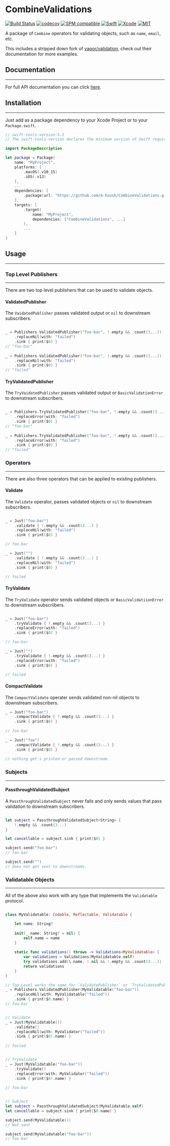 # CombineValidations

[![Build Status](https://travis-ci.org/m-housh/CombineValidations.svg?branch=develop)](https://travis-ci.org/m-housh/CombineValidations)
[![codecov](https://codecov.io/gh/m-housh/CombineValidations/branch/master/graph/badge.svg)](https://codecov.io/gh/m-housh/CombineValidations)
[![SPM compatible](https://img.shields.io/badge/SPM-Compatible-blueviolet.svg?style=flat)](https://swift.org/package-manager/)
[![Swift](https://img.shields.io/badge/iOS-13-orange.svg)](https://swift.org)
[![Xcode](https://img.shields.io/badge/Xcode-11-blue.svg)](https://developer.apple.com/xcode)
[![MIT](https://img.shields.io/badge/License-MIT-red.svg)](https://opensource.org/licenses/MIT)


A package of `Combine` operators for validating objects, such as `name`, `email`, etc.  

This includes a stripped down fork of [vapor/validation](https://github.com/vapor/validation), check out their documentation
for more examples.

## Documentation
-------------

For full API documentation you can click [here](https://m-housh.github.io/CombineValidations/index.html).


## Installation
-----------
Just add as a package dependency to your Xcode Project or to your `Package.swift`.
``` swift
// swift-tools-version:5.1
// The swift-tools-version declares the minimum version of Swift required to build this package.

import PackageDescription

let package = Package(
    name: "MyProject",
    platforms: [
        .macOS(.v10_15)
        .iOS(.v13)
    ],
    ...
    dependencies: [
        .package(url: "https://github.com/m-housh/CombineValidations.git", from: "0.1.0"),
    ],
    targets: [
        .target(
            name: "MyProject",
            dependencies: ["CombineValidations", ...]
        ),
        ...
    ]
)

```

## Usage
-----------

### Top Level Publishers
------


There are two top level publishers that can be used to validate objects.

#### ValidatedPublisher

The `VaidatedPublisher` passes validated output or `nil` to downstream subscribers.

``` swift

_ = Publishers.ValidatedPublisher("foo-bar", !.empty && .count(3...))
    .replaceNil(with: "failed")
    .sink { print($0) }
// "foo-bar"   
    
_ = Publishers.ValidatedPublisher("foo-bar", !.empty && .count(3...))
    .replaceNil(with: "failed")
    .sink { print($0) }
// "failed"


```

#### TryValidatedPublisher

The `TryVaidatedPublisher` passes validated output or `BasicValidationError` to downstream subscribers.

``` swift

_ = Publishers.TryValidatedPublisher("foo-bar", !.empty && .count(3...))
    .replaceError(with: "failed")
    .sink { print($0) }
// "foo-bar"   
    
_ = Publishers.TryValidatedPublisher("foo-bar", !.empty && .count(3...))
    .replaceError(with: "failed")
    .sink { print($0) }
// "failed"


```

### Operators
--------

There are also three operators that can be applied to existing publishers.

#### Validate

The `Validate` operator, passes validated objects or `nil` to downstream subscribers.
``` swift

_ = Just("foo-bar")
    .validate { !.empty && .count(3...) }
    .replaceNil(with: "failed")
    .sink { print($0) }

// foo-bar

_ = Just("")
    .validate { !.empty && .count(3...) }
    .replaceNil(with: "failed")
    .sink { print($0) }

// failed
```

#### TryValidate

The `TryValidate` operator sends validated objects or `BasicValidatiionError` to downstream subscriibers.

``` swift

_ = Just("foo-bar")
    .tryValidate { !.empty && .count(3...) }
    .replaceError(with: "failed")
    .sink { print($0) }

// foo-bar

_ = Just("")
    .tryValidate { !.empty && .count(3...) }
    .replaceError(with: "failed")
    .sink { print($0) }

// failed
```

#### CompactValidate
The `CompactValidate` operater sends validated non-nil objects to downstream subscribers.
``` swift
_ = Just("foo-bar")
    .compactValidate { !.empty && .count(3...) }
    .sink { print($0) }
    
// foo-bar

_ = Just("foo")
    .compactValidate { !.empty && .count(3...) }
    .sink { print($0) }
    
// nothing get's printed or passed downstream.


```

### Subjects
-------

#### PassthroughValidatedSubject

A `PassthroughValidatedSubject` never fails and only sends values that pass validation
to downstream subscribers.

``` swift

let subject = PassthroughValidatedSubject<String> {
    !.empty && .count(3...)
}

let cancellable = subject.sink { print($0) }

subject.send("foo-bar")
// foo-bar

subject.send("")
// does not get sent to downstreams.

```

### Validatable Objects
--------------

All of the above also work with any type that implements the `Validatable` protocol.

``` swift

class MyValidatable: Codable, Reflectable, Validatable {

    let name: String?
    
    init(_ name: String? = nil) {
        self.name = name
    }
    
    static func validations() throws -> Validations<MyValidatable> {
        var validations = Validations(MyValidatable.self)
        try validations.add(\.name, !.nil && !.empty && .count(3...))
        return validations
    }
}

// Top-Level works the same for `ValidatePublisher` or `TryValidatedPublisher`
_ = Publishers.ValidatedPublisher(MyValidatable("foo-bar"))
    .replaceNil(with: MyValidatable("failed"))
    .sink { print($0.name) }
// foo-bar


// Validate
_ = Just(MyValidatable())
    .validate()
    .replaceNil(with: MyValidator("failed"))
    .sink { print($0!.name) }
    
// failed


// TryValidate
_ = Just(MyValidatable("foo-bar"))
    .tryValidate()
    .replaceError(with: MyValidator("failed"))
    .sink { print($0!.name) }
    
// foo-bar


// Subject
let subject = PassthroughValidatedSubject(MyValidatable.self)
let cancellable = subject.sink { print($0.name) }

subject.send(MyValidatable())
// Not sent

subject.send(MyValidatable("foo-bar"))
// foo-bar


```
